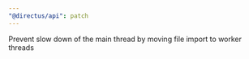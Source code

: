 ```yaml
---
"@directus/api": patch
---
```


Prevent slow down of the main thread by moving file import to worker threads
